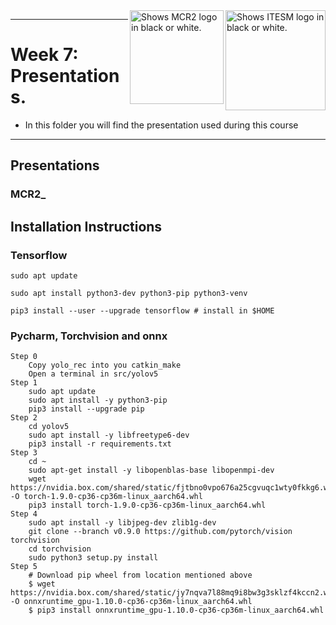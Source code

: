 <picture>
  <source media="(prefers-color-scheme: dark)" srcset="https://github.com/ManchesterRoboticsLtd/TE3002B_Intelligent_Robotics_Implementation/blob/main/Misc/Logos/Logotipo%20Vertical%20Bco_Transparente.png">
  <source media="(prefers-color-scheme: light)" srcset="https://github.com/ManchesterRoboticsLtd/TE3002B_Intelligent_Robotics_Implementation/blob/main/Misc/Logos/Logotipo%20Vertical%20Azul%20transparente.png">
  <img alt="Shows ITESM logo in black or white." width="160" align="right">
</picture>

<picture>
  <source media="(prefers-color-scheme: dark)" srcset="https://github.com/ManchesterRoboticsLtd/TE3002B_Intelligent_Robotics_Implementation/blob/main/Misc/Logos/MCR2_Logo_White.png">
  <source media="(prefers-color-scheme: light)" srcset="https://github.com/ManchesterRoboticsLtd/TE3002B_Intelligent_Robotics_Implementation/blob/main/Misc/Logos/MCR2_Logo_Black.png">
  <img alt="Shows MCR2 logo in black or white." width="150" align="right">
</picture>


---
# Week 7: Presentations.

  * In this folder you will find the presentation used during this course

---
  ## Presentations
  
   ### MCR2_

  ## Installation Instructions
  
  ### Tensorflow

	sudo apt update

	sudo apt install python3-dev python3-pip python3-venv

	pip3 install --user --upgrade tensorflow # install in $HOME 
  

  ### Pycharm, Torchvision and onnx 

	Step 0 
		Copy yolo_rec into you catkin_make
		Open a terminal in src/yolov5
	Step 1 
		sudo apt update
		sudo apt install -y python3-pip
		pip3 install --upgrade pip
	Step 2
		cd yolov5
		sudo apt install -y libfreetype6-dev
		pip3 install -r requirements.txt
	Step 3 
		cd ~
		sudo apt-get install -y libopenblas-base libopenmpi-dev
		wget https://nvidia.box.com/shared/static/fjtbno0vpo676a25cgvuqc1wty0fkkg6.whl -O torch-1.9.0-cp36-cp36m-linux_aarch64.whl
		pip3 install torch-1.9.0-cp36-cp36m-linux_aarch64.whl
	Step 4
		sudo apt install -y libjpeg-dev zlib1g-dev
		git clone --branch v0.9.0 https://github.com/pytorch/vision torchvision
		cd torchvision
		sudo python3 setup.py install
	Step 5 
		# Download pip wheel from location mentioned above
		$ wget https://nvidia.box.com/shared/static/jy7nqva7l88mq9i8bw3g3sklzf4kccn2.whl -O onnxruntime_gpu-1.10.0-cp36-cp36m-linux_aarch64.whl
		$ pip3 install onnxruntime_gpu-1.10.0-cp36-cp36m-linux_aarch64.whl
